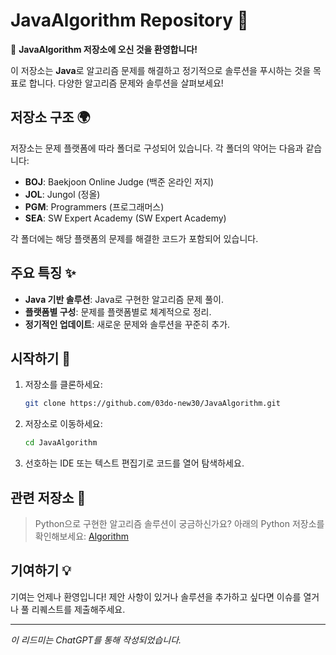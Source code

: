 # JavaAlgorithm Repository 🚀

👋 **JavaAlgorithm 저장소에 오신 것을 환영합니다!**

이 저장소는 **Java**로 알고리즘 문제를 해결하고 정기적으로 솔루션을 푸시하는 것을 목표로 합니다. 다양한 알고리즘 문제와 솔루션을 살펴보세요!

## 저장소 구조 🌍

저장소는 문제 플랫폼에 따라 폴더로 구성되어 있습니다. 각 폴더의 약어는 다음과 같습니다:

- **BOJ**: Baekjoon Online Judge (백준 온라인 저지)
- **JOL**: Jungol (정올)
- **PGM**: Programmers (프로그래머스)
- **SEA**: SW Expert Academy (SW Expert Academy)

각 폴더에는 해당 플랫폼의 문제를 해결한 코드가 포함되어 있습니다.

## 주요 특징 ✨

- **Java 기반 솔루션**: Java로 구현한 알고리즘 문제 풀이.
- **플랫폼별 구성**: 문제를 플랫폼별로 체계적으로 정리.
- **정기적인 업데이트**: 새로운 문제와 솔루션을 꾸준히 추가.

## 시작하기 🚀

1. 저장소를 클론하세요:
   ```bash
   git clone https://github.com/03do-new30/JavaAlgorithm.git
   ```
2. 저장소로 이동하세요:
   ```bash
   cd JavaAlgorithm
   ```
3. 선호하는 IDE 또는 텍스트 편집기로 코드를 열어 탐색하세요.

## 관련 저장소 🔗

> Python으로 구현한 알고리즘 솔루션이 궁금하신가요? 아래의 Python 저장소를 확인해보세요:
[Algorithm](https://github.com/03do-new30/Algorithm)

## 기여하기 💡

기여는 언제나 환영입니다! 제안 사항이 있거나 솔루션을 추가하고 싶다면 이슈를 열거나 풀 리퀘스트를 제출해주세요.

---

_이 리드미는 ChatGPT를 통해 작성되었습니다._

